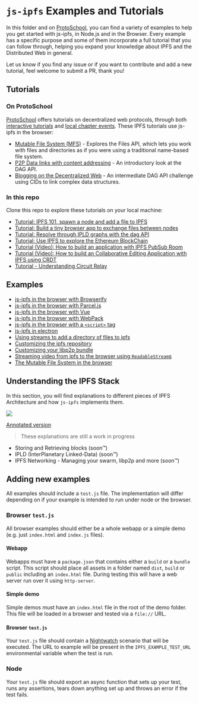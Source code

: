 # `js-ipfs` Examples and Tutorials

In this folder and on [ProtoSchool](https://proto.school), you can find a variety of examples to help you get started with js-ipfs, in Node.js and in the Browser. Every example has a specific purpose and some of them incorporate a full tutorial that you can follow through, helping you expand your knowledge about IPFS and the Distributed Web in general.

Let us know if you find any issue or if you want to contribute and add a new tutorial, feel welcome to submit a PR, thank you!

## Tutorials

### On ProtoSchool
[ProtoSchool](https://proto.school) offers tutorials on decentralized web protocols, through both [interactive tutorials](https://proto.school/#/tutorials) and [local chapter events](https://proto.school/#/chapters). These IPFS tutorials use js-ipfs in the browser:
- [Mutable File System (MFS)](https://proto.school/#/mutable-file-system/) - Explores the Files API, which lets you work with files and directories as if you were using a traditional name-based file system.
- [P2P Data links with content addressing](https://proto.school/#/basics/) - An introductory look at the DAG API.
- [Blogging on the Decentralized Web](https://proto.school/#/blog/) - An intermediate DAG API challenge using CIDs to link complex data structures.

### In this repo
Clone this repo to explore these tutorials on your local machine:
- [Tutorial: IPFS 101, spawn a node and add a file to IPFS](./ipfs-101)
- [Tutorial: Build a tiny browser app to exchange files between nodes](./exchange-files-in-browser)
- [Tutorial: Resolve through IPLD graphs with the dag API](./traverse-ipld-graphs)
- [Tutorial: Use IPFS to explore the Ethereum BlockChain](./explore-ethereum-blockchain)
- [Tutorial (Video): How to build an application with IPFS PubSub Room](https://www.youtube.com/watch?v=Nv_Teb--1zg)
- [Tutorial (Video): How to build an Collaborative Editing Application with IPFS using CRDT](https://www.youtube.com/watch?v=-kdx8rJd8rQ)
- [Tutorial - Understanding Circuit Relay](./circuit-relaying)

## Examples

- [js-ipfs in the browser with Browserify](./browser-browserify)
- [js-ipfs in the browser with Parcel.js](./browser-parceljs)
- [js-ipfs in the browser with Vue](./browser-vue)
- [js-ipfs in the browser with WebPack](./browser-webpack)
- [js-ipfs in the browser with a `<script>` tag](./browser-script-tag)
- [js-ipfs in electron](./run-in-electron)
- [Using streams to add a directory of files to ipfs](./browser-add-readable-stream)
- [Customizing the ipfs repository](./custom-ipfs-repo)
- [Customizing your libp2p bundle](./custom-libp2p)
- [Streaming video from ipfs to the browser using `ReadableStream`s](./browser-readablestream)
- [The Mutable File System in the browser](./browser-mfs)

## Understanding the IPFS Stack

In this section, you will find explanations to different pieces of IPFS Architecture and how `js-ipfs` implements them.

![](/packages/ipfs/img/architecture.png)

[Annotated version](https://user-images.githubusercontent.com/1211152/47606420-b6265780-da13-11e8-923b-b365a8534e0e.png)

> These explanations are still a work in progress

- Storing and Retrieving blocks (soon™)
- IPLD (InterPlanetary Linked-Data) (soon™)
- IPFS Networking - Managing your swarm, libp2p and more (soon™)

## Adding new examples

All examples should include a `test.js` file.  The implementation will differ depending on if your example is intended to run under node or the browser.

### Browser `test.js`

All browser examples should either be a whole webapp or a simple demo (e.g. just `index.html` and `index.js` files).

#### Webapp

Webapps must have a `package.json` that contains either a `build` or a `bundle` script.  This script should place all assets in a folder named `dist`, `build` or `public` including an `index.html` file.  During testing this will have a web server run over it using `http-server`.

#### Simple demo

Simple demos must have an `index.html` file in the root of the demo folder.  This file will be loaded in a browser and tested via a `file://` URL.

#### Browser `test.js`

Your `test.js` file should contain a [Nightwatch](https://www.npmjs.com/package/nightwatch) scenario that will be executed.  The URL to example will be present in the `IPFS_EXAMPLE_TEST_URL` environmental variable when the test is run.

### Node

Your `test.js` file should export an async function that sets up your test, runs any assertions, tears down anything set up and throws an error if the test fails.
